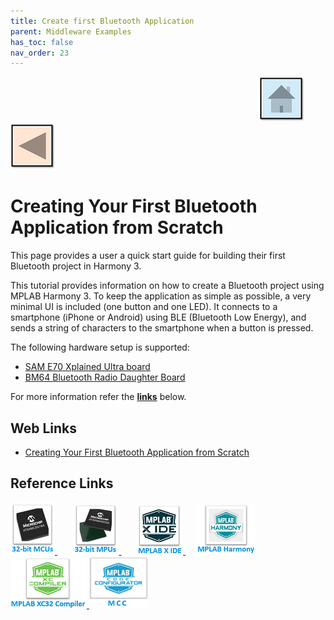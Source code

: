 ```yaml
---
title: Create first Bluetooth Application
parent: Middleware Examples
has_toc: false
nav_order: 23
---
```


&nbsp;&nbsp;&nbsp;&nbsp;&nbsp;&nbsp;&nbsp;&nbsp;&nbsp;&nbsp;&nbsp;&nbsp;&nbsp;&nbsp;&nbsp;&nbsp;&nbsp;&nbsp;&nbsp;&nbsp;&nbsp;&nbsp;&nbsp;&nbsp;&nbsp;&nbsp;&nbsp;&nbsp; &nbsp;&nbsp;&nbsp;&nbsp;&nbsp;&nbsp;&nbsp;&nbsp;&nbsp;&nbsp;&nbsp;&nbsp;&nbsp;&nbsp;&nbsp;&nbsp;&nbsp;&nbsp;&nbsp;&nbsp;&nbsp;&nbsp;&nbsp;&nbsp;&nbsp;&nbsp;&nbsp;&nbsp;&nbsp;&nbsp;&nbsp;&nbsp;&nbsp;&nbsp;&nbsp;&nbsp;&nbsp;&nbsp;&nbsp;&nbsp;&nbsp;&nbsp;&nbsp;&nbsp;&nbsp;&nbsp;&nbsp;&nbsp;&nbsp;&nbsp;&nbsp;&nbsp;&nbsp;&nbsp;&nbsp;&nbsp;&nbsp;&nbsp;&nbsp;&nbsp;&nbsp;&nbsp;&nbsp;&nbsp;&nbsp;&nbsp;&nbsp;&nbsp;&nbsp;&nbsp;&nbsp;&nbsp;[<img src="../../r_images/quick_home.png" title="Home">](../../../readme.md) [<img src="../../r_images/quick_back.png"  title="Back">](../readme.md)

# Creating Your First Bluetooth Application from Scratch

This page provides a user a quick start guide for building their first Bluetooth project in Harmony 3.

This tutorial provides information on how to create a Bluetooth project using MPLAB Harmony 3. To keep the application as simple as possible, a very minimal UI is included (one button and one LED). It connects to a smartphone (iPhone or Android) using BLE (Bluetooth Low Energy), and sends a string of characters to the smartphone when a button is pressed.

The following hardware setup is supported:

- <a href="https://www.microchip.com/Developmenttools/ProductDetails/DM320113" target="_blank">SAM E70 Xplained Ultra board</a>
- <a href="https://www.microchip.com/developmenttools/ProductDetails/AC320032-3" target="_blank">BM64 Bluetooth Radio Daughter Board</a>

For more information refer the **[links](#Web-Links)** below.

## <a id="Web-Links"> </a>
## Web Links

- <a href="https://github.com/Microchip-MPLAB-Harmony/bt/wiki/quick_start" target="_blank">Creating Your First Bluetooth Application from Scratch</a>

## Reference Links
[<a href="https://www.microchip.com/design-centers/32-bit" target="_blank"> <img src="../../r_images/32_bit_mcus.png"> </a>]()  &nbsp; &nbsp; &nbsp; [<a href="https://www.microchip.com/design-centers/32-bit-mpus" target="_blank"> <img src="../../r_images/32_bit_mpus.png"> </a>]()  &nbsp; &nbsp; &nbsp; [<a href="https://www.microchip.com/mplab/mplab-x-ide" target="_blank"> <img src="../../r_images/mplab_x_ide.png"> </a>]()  &nbsp; &nbsp; [<a href="https://www.microchip.com/mplab/mplab-harmony" target="_blank"> <img src="../../r_images/mplab_harmony.png"> </a>]() [<a href="https://www.microchip.com/mplab/compilers" target="_blank"> <img src="../../r_images/mplab_compiler.png"> </a>]() [<a href="https://www.microchip.com/en-us/tools-resources/configure/mplab-code-configurator" target="_blank"> <img src="../../r_images/mcc_harmony.png"> </a>]()  
